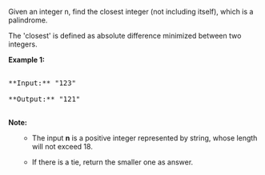 
Given an integer n, find the closest integer (not including itself), which is a palindrome. 

The 'closest' is defined as absolute difference minimized between two integers.

**Example 1:**<br />
<pre>
**Input:** "123"
**Output:** "121"
</pre>


**Note:**<br>
<ol>
- The input **n** is a positive integer represented by string, whose length will not exceed 18.
- If there is a tie, return the smaller one as answer.
</ol>

